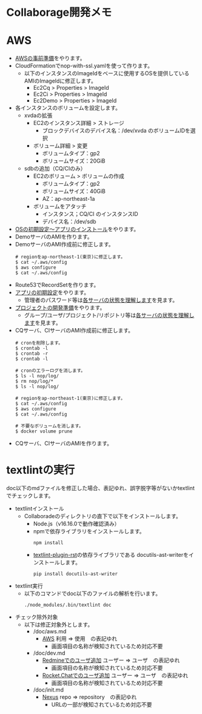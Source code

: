 Collaborage開発メモ
================================================================

# AWS

- [AWSの事前準備](aws.md#事前準備)をやります。
- CloudFormationでnop-with-ssl.yamlを使って作ります。
  - 以下のインスタンスのImageIdをベースに使用するOSを提供しているAMIのImageIdに修正します。
    - Ec2Cq > Properties > ImageId
    - Ec2Ci > Properties > ImageId
    - Ec2Demo > Properties > ImageId
- 各インスタンスのボリュームを設定します。
  - xvdaの拡張
    - EC2のインスタンス詳細 > ストレージ
      - ブロックデバイスのデバイス名：/dev/xvda のボリュームIDを選択
    - ボリューム詳細 > 変更
      - ボリュームタイプ：gp2
      - ボリュームサイズ：20GiB
  - sdbの追加（CQ/CIのみ）
    - EC2のボリューム > ボリュームの作成
      - ボリュームタイプ：gp2
      - ボリュームサイズ：40GiB
      - AZ：ap-northeast-1a
    - ボリュームをアタッチ
      - インスタンス；CQ/CI のインスタンスID
      - デバイス名：/dev/sdb
- [OSの初期設定～アプリのインストール](app.md)をやります。
- DemoサーバのAMIを作ります。
- DemoサーバのAMI作成前に修正します。
  ```
  # regionをap-northeast-1(東京)に修正します。
  $ cat ~/.aws/config
  $ aws configure
  $ cat ~/.aws/config
  ```
- Route53でRecordSetを作ります。
- [アプリの初期設定](init.md)をやります。
  - 管理者のパスワード等は[各サーバの状態を理解します](ami.md#各サーバの状態を理解します)を見ます。
- [プロジェクトの開発準備](dev.md)をやります。
  - グループ/ユーザ/プロジェクト/リポジトリ等は[各サーバの状態を理解します](ami.md#各サーバの状態を理解します)を見ます。
- CQサーバ、CIサーバのAMI作成前に修正します。
  ```
  # cronを削除します。
  $ crontab -l
  $ crontab -r
  $ crontab -l
  
  # cronのエラーログを消します。
  $ ls -l nop/log/
  $ rm nop/log/*
  $ ls -l nop/log/

  # regionをap-northeast-1(東京)に修正します。
  $ cat ~/.aws/config
  $ aws configure
  $ cat ~/.aws/config

  # 不要なボリュームを消します。
  $ docker volume prune
  ```
- CQサーバ、CIサーバのAMIを作ります。

# textlintの実行
doc以下のmdファイルを修正した場合、表記ゆれ、誤字脱字等がないかtextlintでチェックします。
- textlintインストール
  - Collaboradeのディレクトリの直下で以下をインストールします。
    - Node.js（v16.16.0で動作確認済み）
    - npmで依存ライブラリをインストールします。
      ```
      npm install
      ```
    - [textlint-plugin-rst](https://github.com/jimo1001/textlint-plugin-rst)の依存ライブラリである docutils-ast-writerをインストールします。
      ```
      pip install docutils-ast-writer
      ```
- textlint実行
  - 以下のコマンドでdoc以下のファイルの解析を行います。
    ```
    ./node_modules/.bin/textlint doc
    ```
<!-- textlint-disable -->
- チェック除外対象
  - 以下は修正対象外とします。
    - /doc/aws.md
      - [AWS](aws.md#aws)  利用 => 使用　の表記ゆれ
        - 画面項目の名称が検知されているため対応不要
    - /doc/dev.md
      - [Redmineでのユーザ追加](dev.md#redmineでのユーザ追加) ユーザー => ユーザ　の表記ゆれ
        - 画面項目の名称が検知されているため対応不要
      - [Rocket.Chatでのユーザ追加](dev.md#rocketchatでのユーザ追加) ユーザー => ユーザ　の表記ゆれ
        - 画面項目の名称が検知されているため対応不要
    - /doc/init.md
      - [Nexus](init.md#nexus)  repo => repository　の表記ゆれ
        - URLの一部が検知されているため対応不要
<!-- textlint-enable -->        
